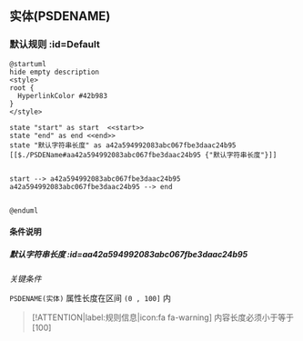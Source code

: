## 实体(PSDENAME) <!-- {docsify-ignore-all} -->

   

### 默认规则 :id=Default

```plantuml
@startuml
hide empty description
<style>
root {
  HyperlinkColor #42b983
}
</style>

state "start" as start  <<start>>
state "end" as end <<end>>
state "默认字符串长度" as a42a594992083abc067fbe3daac24b95 [[$./PSDEName#aa42a594992083abc067fbe3daac24b95 {"默认字符串长度"}]]


start --> a42a594992083abc067fbe3daac24b95 
a42a594992083abc067fbe3daac24b95 --> end 


@enduml
```

#### 条件说明

##### 默认字符串长度 :id=aa42a594992083abc067fbe3daac24b95


*关键条件*


`PSDENAME(实体)` 属性长度在区间 `(0 , 100]` 内

> [!ATTENTION|label:规则信息|icon:fa fa-warning]
> 内容长度必须小于等于[100]







